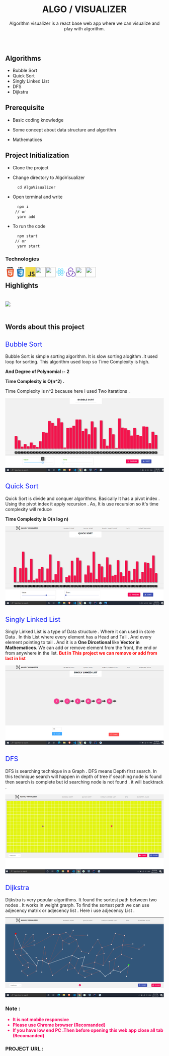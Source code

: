 <div align="center" style="height: 130px">

<h1 align="center">  ALGO / VISUALIZER </h1>
Algorithm visualizer is a react base web app where we can visualize and play with algorithm.

</div>

## Algorithms

- Bubble Sort
- Quick Sort
- Singly Linked List
- DFS
- Dijkstra

## Prerequisite

- Basic coding knowledge

- Some concept about data structure and algorithm

- Mathematices

## Project Initialization

- Clone the project

- Change directory to AlgoVisualizer

        cd AlgoVisualizer

- Open terminal and write

        npm i
       // or
        yarn add

- To run the code

        npm start
       // or
        yarn start

### Technologies

<img align="left" height="32" width="32" src="https://raw.githubusercontent.com/github/explore/80688e429a7d4ef2fca1e82350fe8e3517d3494d/topics/html/html.png" />

<img align="left" height="32" width="32" src="https://raw.githubusercontent.com/github/explore/80688e429a7d4ef2fca1e82350fe8e3517d3494d/topics/css/css.png" />

<img align="left" height="32" width="32" src="https://raw.githubusercontent.com/github/explore/80688e429a7d4ef2fca1e82350fe8e3517d3494d/topics/javascript/javascript.png" />

<img align="left" height="32" width="32" src="https://brandeps.com/logo-download/N/Node-JS-logo-vector-01.svg" />

<img align="left" height="32" width="32" src="https://brandeps.com/icon-download/J/Jss-icon-vector-01.svg" />

<img align="left" height="32" width="32" src="https://raw.githubusercontent.com/github/explore/80688e429a7d4ef2fca1e82350fe8e3517d3494d/topics/react/react.png" />

<img align="left" height="32" width="32" src="https://raw.githubusercontent.com/github/explore/80688e429a7d4ef2fca1e82350fe8e3517d3494d/topics/redux/redux.png" />

<img align="left" height="32" width="32" src="https://brandeps.com/logo-download/Y/Yarn-logo-vector-01.svg" />

<img align="left" height="32" width="32" src="https://brandeps.com/icon-download/N/Npm-icon-vector-07.svg" />

<br>

## Highlights

<img style="margin-top: 20px;margin-bottom:20px" src="./Github/Gif/Gif-Full-Tutorial.gif"/>

## Words about this project

<div>

<h2 style="color: #323dfa; font-weight:500"> Bubble Sort </h2>
<p>
  Bubble Sort is simple sorting algorithm. It is slow sorting alogithm .It used loop for sorting. This algorithm used loop so Time Complexity is high.

**And Degree of Polynomial :- 2**

**Time Complexity is O(n^2) .**

Time Complexity is n^2 because here i used Two itarations .

</p>
  <img src='./Github/Images/BubbleSort.png'>

</div>

<div>

<h2 style="color: #323dfa; font-weight:500"> Quick Sort </h2>
<p>
  Quick Sort is divide and conquer algorithms. Basically It has a pivot index . Using the pivot index it apply recursion . As, It is use recursion so it's time complexity will reduce

**Time Complexity is O(n log n)**

</p>
  <img src='./Github/Images/QuickSort.png'>

</div>

<div>

<h2 style="color: #323dfa; font-weight:500"> Singly Linked List </h2>
<p>
   Singly Linked List is a type of Data structure . Where it can used in store Data . In this List where every element has a Head and Tail . And every element pointing to tail . And it is a <strong> One Dircetional </strong> like <strong> Vector in Mathematices</strong>.
   We can add or remove element from the front, the end or from anywhere in the list. <strong style="color:red "> But in This project we can remove or add from last in list</strong>

</p>
  <img src='./Github/Images/SinglyLinkedList.png'>

</div>

<div>

<h2 style="color: #323dfa;font-weight:500;"> DFS </h2>
<p>
   DFS is searching technique in a Graph . DFS means Depth first search. In this technique search will happen in depth of tree if seaching node is found then search is complete but id searching node is not found . it will backtrack .

</p>
  <img src='./Github/Images/Dfs.png'>

</div>

<div>

<h2 style="color: #323dfa; font-weight:500"> Dijkstra </h2>
<p>
 Dijkstra is very popular algorithms. It found the sortest path between two nodes . It works in weight grarph. To find the sortest path we can use adjecency matrix or adjecency list . Here i use adjecency List .

</p>
  <img src='./Github/Images/Dijkstra.png'>

</div>

<h3> Note : </h3>
<ul>
<li style="color: #fb005f; font-weight:500"> <strong> It is not mobile responsive </strong></li>
<li style="color: #fb005f; font-weight:500"><strong> Please use Chrome browser (Recomanded)</strong> </li>
<li style="color: #fb005f; font-weight:500"><strong> If you have low end PC .Then before opening this web app close all tab (Recomanded) </strong></li>
</ul>

### PROJECT URL :






 
